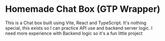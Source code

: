 # Homemade Chat Box (GTP Wrapper)

This is a Chat box built using Vite, React and TypeScript. It's nothing special, this exists so I can practice API use and backend server logic. I need more experience with Backend logic so it's a fun little project
